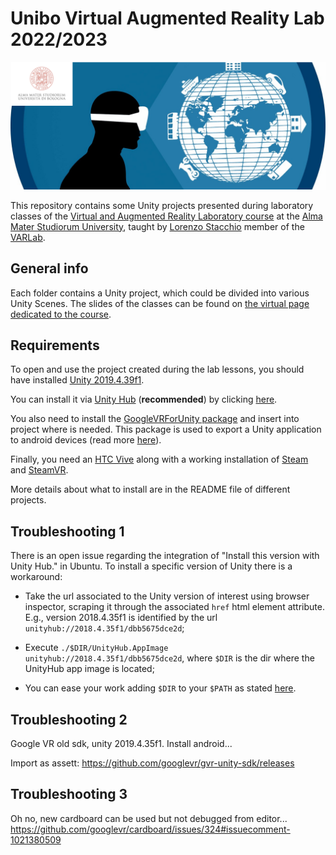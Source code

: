 # Unibo Virtual Augmented Reality Lab 2022/2023
![varlab_unibo_logo](./images/varlab_unibo.png)

This repository contains some Unity projects presented during laboratory classes of the [Virtual and Augmented Reality Laboratory course](https://www.unibo.it/it/didattica/insegnamenti/insegnamento/2022/447969) at the [Alma Mater Studiorum University](https://www.unibo.it/en), taught by [Lorenzo Stacchio](https://lorenzo-stacchio.github.io/) member of the [VARLab](https://site.unibo.it/varlab/en). 


## General info
Each folder contains a Unity project, which could be divided into various Unity Scenes.
The slides of the classes can be found on [the virtual page dedicated to the course](https://virtuale.unibo.it/course/view.php?id=41333).


## Requirements
To open and use the project created during the lab lessons, you should have installed [Unity 2019.4.39f1](https://unity3d.com/es/unity/whats-new/2019.4.39).

You can install it via [Unity Hub](https://unity3d.com/get-unity/download) (**recommended**) by clicking [here](unityhub://2019.4.39f1/78d14dfa024b). 

You also need to install the [GoogleVRForUnity package](https://github.com/googlevr/gvr-unity-sdk/releases) and insert into project where is needed. This package is used to export a Unity application to android devices (read more [here](https://developers.google.com/cardboard/develop/unity/quickstart)).


Finally, you need an [HTC Vive](https://www.vive.com/us/) along with a working installation of [Steam](https://store.steampowered.com/) and [SteamVR](https://store.steampowered.com/steamvr?l=italian).

More details about what to install are in the README file of different projects. 


## Troubleshooting 1 

There is an open issue regarding the integration of "Install this version with Unity Hub." in Ubuntu. To install a specific version of Unity there is a workaround: 

- Take the url associated to the Unity version of interest using browser inspector, scraping it through the associated ```href``` html element attribute. E.g., version 2018.4.35f1 is identified by the url ```unityhub://2018.4.35f1/dbb5675dce2d```;

- Execute ```./$DIR/UnityHub.AppImage unityhub://2018.4.35f1/dbb5675dce2d```, where ```$DIR``` is the dir where the UnityHub app image is located;

- You can ease your work adding ```$DIR``` to your ```$PATH``` as stated [here](https://askubuntu.com/questions/60218/how-to-add-a-directory-to-the-path/226947#226947).


## Troubleshooting 2

Google VR old sdk, unity 2019.4.35f1. Install android...

Import as assett:
https://github.com/googlevr/gvr-unity-sdk/releases


## Troubleshooting 3

Oh no, new cardboard can be used but not debugged from editor... 
https://github.com/googlevr/cardboard/issues/324#issuecomment-1021380509